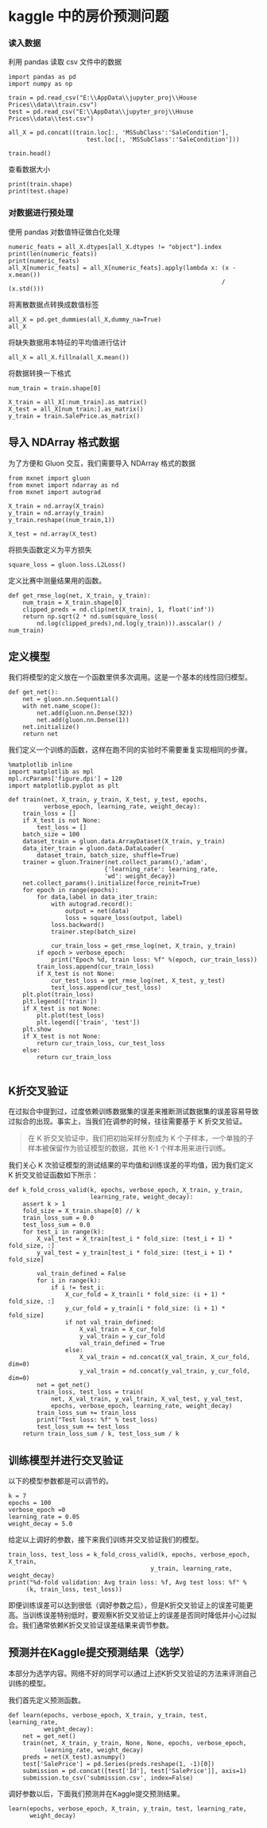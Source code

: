 # kaggle 中的房价预测问题

### 读入数据
利用 pandas 读取 csv 文件中的数据

```{.python .input  n=10}
import pandas as pd
import numpy as np

train = pd.read_csv("E:\\AppData\\jupyter_proj\\House Prices\\data\\train.csv")
test = pd.read_csv("E:\\AppData\\jupyter_proj\\House Prices\\data\\test.csv")

all_X = pd.concat((train.loc[:, 'MSSubClass':'SaleCondition'],
                      test.loc[:, 'MSSubClass':'SaleCondition']))
```

```{.python .input  n=11}
train.head()
```

查看数据大小

```{.python .input  n=12}
print(train.shape)
print(test.shape)
```

### 对数据进行预处理
使用 pandas 对数值特征做白化处理

```{.python .input  n=14}
numeric_feats = all_X.dtypes[all_X.dtypes != "object"].index
print(len(numeric_feats))
print(numeric_feats)
all_X[numeric_feats] = all_X[numeric_feats].apply(lambda x: (x - x.mean())
                                                            / (x.std()))
```

将离散数据点转换成数值标签

```{.python .input}
all_X = pd.get_dummies(all_X,dummy_na=True)
all_X
```

将缺失数据用本特征的平均值进行估计

```{.python .input}
all_X = all_X.fillna(all_X.mean())
```

将数据转换一下格式

```{.python .input}
num_train = train.shape[0]

X_train = all_X[:num_train].as_matrix()
X_test = all_X[num_train:].as_matrix()
y_train = train.SalePrice.as_matrix()
```

## 导入 NDArray 格式数据
为了方便和 Gluon 交互，我们需要导入 NDArray 格式的数据

```{.python .input}
from mxnet import gluon
from mxnet import ndarray as nd
from mxnet import autograd

X_train = nd.array(X_train)
y_train = nd.array(y_train)
y_train.reshape((num_train,1))

X_test = nd.array(X_test)
```

将损失函数定义为平方损失

```{.python .input}
square_loss = gluon.loss.L2Loss()
```

定义比赛中测量结果用的函数。

```{.python .input}
def get_rmse_log(net, X_train, y_train):
    num_train = X_train.shape[0]
    clipped_preds = nd.clip(net(X_train), 1, float('inf'))
    return np.sqrt(2 * nd.sum(square_loss(
        nd.log(clipped_preds),nd.log(y_train))).asscalar() / num_train)
```

## 定义模型
我们将模型的定义放在一个函数里供多次调用。这是一个基本的线性回归模型。

```{.python .input}
def get_net():
    net = gluon.nn.Sequential()
    with net.name_scope():
        net.add(gluon.nn.Dense(32))
        net.add(gluon.nn.Dense(1))
    net.initialize()
    return net
```

我们定义一个训练的函数，这样在跑不同的实验时不需要重复实现相同的步骤。

```{.python .input}
%matplotlib inline
import matplotlib as mpl
mpl.rcParams['figure.dpi'] = 120
import matplotlib.pyplot as plt

def train(net, X_train, y_train, X_test, y_test, epochs,
          verbose_epoch, learning_rate, weight_decay):
    train_loss = []
    if X_test is not None:
        test_loss = []
    batch_size = 100
    dataset_train = gluon.data.ArrayDataset(X_train, y_train)
    data_iter_train = gluon.data.DataLoader(
        dataset_train, batch_size, shuffle=True)
    trainer = gluon.Trainer(net.collect_params(),'adam',
                           {'learning_rate': learning_rate,
                           'wd': weight_decay})
    net.collect_params().initialize(force_reinit=True)
    for epoch in range(epochs):
        for data,label in data_iter_train:
            with autograd.record():
                output = net(data)
                loss = square_loss(output, label)
            loss.backward()
            trainer.step(batch_size)
            
            cur_train_loss = get_rmse_log(net, X_train, y_train)
        if epoch > verbose_epoch:
            print("Epoch %d, train loss: %f" %(epoch, cur_train_loss))
        train_loss.append(cur_train_loss)
        if X_test is not None:
            cur_test_loss = get_rmse_log(net, X_test, y_test)
            test_loss.append(cur_test_loss)
    plt.plot(train_loss)
    plt.legend(['train'])
    if X_test is not None:
        plt.plot(test_loss)
        plt.legend(['train', 'test'])
    plt.show
    if X_test is not None:
        return cur_train_loss, cur_test_loss
    else:
        return cur_train_loss


```

## K折交叉验证
在过拟合中提到过，过度依赖训练数据集的误差来推断测试数据集的误差容易导致过拟合的出现。事实上，当我们在调参的时候，往往需要基于 K 折交叉验证。

> 在 K 折交叉验证中，我们把初始采样分割成为 K 个子样本，一个单独的子样本被保留作为验证模型的数据，其他 K-1 个样本用来进行训练。

我们关心 K 次验证模型的测试结果的平均值和训练误差的平均值，因为我们定义 K 折交叉验证函数如下所示：

```{.python .input}
def k_fold_cross_valid(k, epochs, verbose_epoch, X_train, y_train,
                       learning_rate, weight_decay):
    assert k > 1
    fold_size = X_train.shape[0] // k
    train_loss_sum = 0.0
    test_loss_sum = 0.0
    for test_i in range(k):
        X_val_test = X_train[test_i * fold_size: (test_i + 1) * fold_size, :]
        y_val_test = y_train[test_i * fold_size: (test_i + 1) * fold_size]

        val_train_defined = False
        for i in range(k):
            if i != test_i:
                X_cur_fold = X_train[i * fold_size: (i + 1) * fold_size, :]
                y_cur_fold = y_train[i * fold_size: (i + 1) * fold_size]
                if not val_train_defined:
                    X_val_train = X_cur_fold
                    y_val_train = y_cur_fold
                    val_train_defined = True
                else:
                    X_val_train = nd.concat(X_val_train, X_cur_fold, dim=0)
                    y_val_train = nd.concat(y_val_train, y_cur_fold, dim=0)
        net = get_net()
        train_loss, test_loss = train(
            net, X_val_train, y_val_train, X_val_test, y_val_test, 
            epochs, verbose_epoch, learning_rate, weight_decay)
        train_loss_sum += train_loss
        print("Test loss: %f" % test_loss)
        test_loss_sum += test_loss
    return train_loss_sum / k, test_loss_sum / k
```

## 训练模型并进行交叉验证
以下的模型参数都是可以调节的。

```{.python .input}
k = 7
epochs = 100
verbose_epoch =0
learning_rate = 0.05
weight_decay = 5.0
```

给定以上调好的参数，接下来我们训练并交叉验证我们的模型。

```{.python .input}
train_loss, test_loss = k_fold_cross_valid(k, epochs, verbose_epoch, X_train,
                                        y_train, learning_rate, weight_decay)
print("%d-fold validation: Avg train loss: %f, Avg test loss: %f" %
     (k, train_loss, test_loss))
```

即便训练误差可以达到很低（调好参数之后），但是K折交叉验证上的误差可能更高。当训练误差特别低时，要观察K折交叉验证上的误差是否同时降低并小心过拟合。我们通常依赖K折交叉验证误差结果来调节参数。



## 预测并在Kaggle提交预测结果（选学）

本部分为选学内容。网络不好的同学可以通过上述K折交叉验证的方法来评测自己训练的模型。

我们首先定义预测函数。

```{.python .input}
def learn(epochs, verbose_epoch, X_train, y_train, test, learning_rate,
          weight_decay):
    net = get_net()
    train(net, X_train, y_train, None, None, epochs, verbose_epoch, 
          learning_rate, weight_decay)
    preds = net(X_test).asnumpy()
    test['SalePrice'] = pd.Series(preds.reshape(1, -1)[0])
    submission = pd.concat([test['Id'], test['SalePrice']], axis=1)
    submission.to_csv('submission.csv', index=False)
```

调好参数以后，下面我们预测并在Kaggle提交预测结果。

```{.python .input}
learn(epochs, verbose_epoch, X_train, y_train, test, learning_rate,
      weight_decay)
```

```{.python .input}

```
